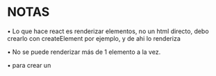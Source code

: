 # NOTAS

• Lo que hace react es renderizar elementos, no un html directo, debo crearlo con createElement por ejemplo, y de ahi lo renderiza

• No se puede renderizar más de 1 elemento a la vez.

• para crear un 